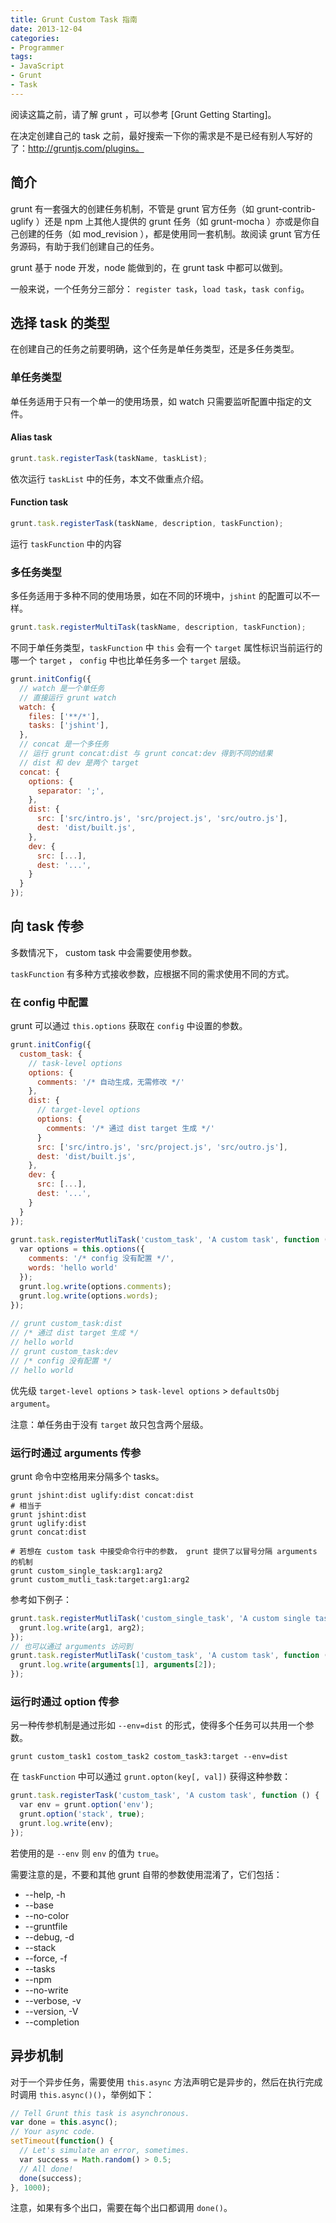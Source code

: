 ```yaml
---
title: Grunt Custom Task 指南
date: 2013-12-04
categories:
- Programmer
tags:
- JavaScript
- Grunt
- Task
---
```


阅读这篇之前，请了解 grunt ，可以参考 [Grunt Getting Starting]。

在决定创建自己的 task 之前，最好搜索一下你的需求是不是已经有别人写好的了：http://gruntjs.com/plugins。

## 简介

grunt 有一套强大的创建任务机制，不管是 grunt 官方任务（如 grunt-contrib-uglify ）还是 npm 上其他人提供的 grunt 任务（如 grunt-mocha ）亦或是你自己创建的任务（如 mod_revision ），都是使用同一套机制。故阅读 grunt 官方任务源码，有助于我们创建自己的任务。

grunt 基于 node 开发，node 能做到的，在 grunt task 中都可以做到。

一般来说，一个任务分三部分： `register task`，`load task`，`task config`。

<!-- more -->

## 选择 task 的类型

在创建自己的任务之前要明确，这个任务是单任务类型，还是多任务类型。

### 单任务类型

单任务适用于只有一个单一的使用场景，如 watch 只需要监听配置中指定的文件。

#### Alias task

```js
grunt.task.registerTask(taskName, taskList);
```

依次运行 `taskList` 中的任务，本文不做重点介绍。

#### Function task

```js
grunt.task.registerTask(taskName, description, taskFunction);
```

运行 `taskFunction` 中的内容

### 多任务类型

多任务适用于多种不同的使用场景，如在不同的环境中，`jshint` 的配置可以不一样。

```js
grunt.task.registerMultiTask(taskName, description, taskFunction);
```

不同于单任务类型，`taskFunction` 中 `this` 会有一个 `target` 属性标识当前运行的哪一个 `target` ， `config` 中也比单任务多一个 `target` 层级。

```js
grunt.initConfig({
  // watch 是一个单任务
  // 直接运行 grunt watch
  watch: {
    files: ['**/*'],
    tasks: ['jshint'],
  },
  // concat 是一个多任务
  // 运行 grunt concat:dist 与 grunt concat:dev 得到不同的结果
  // dist 和 dev 是两个 target
  concat: {
    options: {
      separator: ';',
    },
    dist: {
      src: ['src/intro.js', 'src/project.js', 'src/outro.js'],
      dest: 'dist/built.js',
    },
    dev: {
      src: [...],
      dest: '...',
    }
  }
});
```

## 向 task 传参

多数情况下， custom task 中会需要使用参数。

`taskFunction` 有多种方式接收参数，应根据不同的需求使用不同的方式。

### 在 config 中配置

grunt 可以通过 `this.options` 获取在 `config` 中设置的参数。

```js
grunt.initConfig({
  custom_task: {
    // task-level options
    options: {
      comments: '/* 自动生成，无需修改 */'
    },
    dist: {
      // target-level options
      options: {
        comments: '/* 通过 dist target 生成 */'
      }
      src: ['src/intro.js', 'src/project.js', 'src/outro.js'],
      dest: 'dist/built.js',
    },
    dev: {
      src: [...],
      dest: '...',
    }
  }
});
 
grunt.task.registerMutliTask('custom_task', 'A custom task', function () {
  var options = this.options({
    comments: '/* config 没有配置 */',
    words: 'hello world'
  });
  grunt.log.write(options.comments);
  grunt.log.write(options.words);
});
 
// grunt custom_task:dist
// /* 通过 dist target 生成 */
// hello world
// grunt custom_task:dev
// /* config 没有配置 */
// hello world
```

优先级 `target-level options` > `task-level options` > `defaultsObj argument`。

注意：单任务由于没有 `target` 故只包含两个层级。

### 运行时通过 arguments 传参

grunt 命令中空格用来分隔多个 tasks。

```shell
grunt jshint:dist uglify:dist concat:dist
# 相当于
grunt jshint:dist
grunt uglify:dist
grunt concat:dist
 
# 若想在 custom task 中接受命令行中的参数， grunt 提供了以冒号分隔 arguments 的机制
grunt custom_single_task:arg1:arg2
grunt custom_mutli_task:target:arg1:arg2
```

参考如下例子：

```js
grunt.task.registerMutliTask('custom_single_task', 'A custom single task', function (arg1, arg2) {
  grunt.log.write(arg1, arg2);
});
// 也可以通过 arguments 访问到
grunt.task.registerMutliTask('custom_task', 'A custom task', function () {
  grunt.log.write(arguments[1], arguments[2]);
});
```

### 运行时通过 option 传参

另一种传参机制是通过形如 `--env=dist` 的形式，使得多个任务可以共用一个参数。

```shell
grunt custom_task1 costom_task2 costom_task3:target --env=dist
```

在 `taskFunction` 中可以通过 `grunt.opton(key[, val])` 获得这种参数：

```js
grunt.task.registerTask('custom_task', 'A custom task', function () {
  var env = grunt.option('env');
  grunt.option('stack', true);
  grunt.log.write(env);
});
```

若使用的是 `--env` 则 `env` 的值为 `true`。

需要注意的是，不要和其他 grunt 自带的参数使用混淆了，它们包括：

- --help, -h
- --base
- --no-color
- --gruntfile
- --debug, -d
- --stack
- --force, -f
- --tasks
- --npm
- --no-write
- --verbose, -v
- --version, -V
- --completion

## 异步机制

对于一个异步任务，需要使用 `this.async` 方法声明它是异步的，然后在执行完成时调用 `this.async()()`，举例如下：

```js
// Tell Grunt this task is asynchronous.
var done = this.async();
// Your async code.
setTimeout(function() {
  // Let's simulate an error, sometimes.
  var success = Math.random() > 0.5;
  // All done!
  done(success);
}, 1000);
```

注意，如果有多个出口，需要在每个出口都调用 `done()`。
